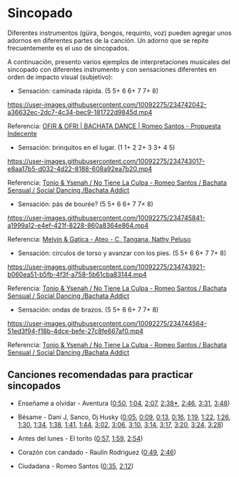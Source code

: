 # Sincopado

Diferentes instrumentos (güira, bongos, requinto, voz) pueden agregar unos adornos en diferentes partes de la canción. Un adorno que se repite frecuentemente es el uso de sincopados.

A continuación, presento varios ejemplos de interpretaciones musicales del sincopado con diferentes instrumento y con sensaciones diferentes en orden de impacto visual (subjetivo):

- Sensación: caminada rápida. (5 5+ 6 6+ 7 7+ 8)

https://user-images.githubusercontent.com/10092275/234742042-a36632ec-2dc7-4c34-bec9-181722d9845d.mp4

Referencia: [OFIR & OFRI | BACHATA DANCE | Romeo Santos - Propuesta Indecente](https://youtu.be/RCLvL4tjQf4?t=70)


- Sensación: brinquitos en el lugar. (1 1+ 2 2+ 3 3+ 4 5)

https://user-images.githubusercontent.com/10092275/234743017-e8aa17b5-d032-4d22-8188-608a92ea7b20.mp4

Referencia: [Tonio & Ysenah / No Tiene La Culpa - Romeo Santos / Bachata Sensual / Social Dancing /Bachata Addict](https://youtu.be/fDuckPb3Gws?t=93)


- Sensación: pàs de bourée? (5 5+ 6 6+ 7 7+ 8)

https://user-images.githubusercontent.com/10092275/234745841-a1999a12-e4ef-421f-8228-860a8364e864.mp4

Referencia: [Melvin & Gatica - Ateo - C. Tangana, Nathy Peluso](https://youtu.be/H84LH59JjZk?t=198)


- Sensación: circulos de torso y avanzar con los pies. (5 5+ 6 6+ 7 7+ 8)

https://user-images.githubusercontent.com/10092275/234743921-b060ea51-b5fb-4f3f-a758-5b61cba83144.mp4

Referencia: [Tonio & Ysenah / No Tiene La Culpa - Romeo Santos / Bachata Sensual / Social Dancing /Bachata Addict](https://youtu.be/fDuckPb3Gws?t=222)


- Sensación: ondas de brazos. (5 5+ 6 6+ 7 7+ 8)

https://user-images.githubusercontent.com/10092275/234744564-51ed3f94-f18b-4dce-befe-27c8fe667af0.mp4

Referencia: [Tonio & Ysenah / No Tiene La Culpa - Romeo Santos / Bachata Sensual / Social Dancing /Bachata Addict](https://youtu.be/fDuckPb3Gws?t=229)

## Canciones recomendadas para practicar sincopados

- Enseñame a olvidar - Aventura ([0:50](https://youtu.be/uPCZm2Tvjpo?t=50), [1:04](https://youtu.be/uPCZm2Tvjpo?t=64), [2:07](https://youtu.be/uPCZm2Tvjpo?t=127), [2:38*](https://youtu.be/uPCZm2Tvjpo?t=158), [2:46](https://youtu.be/uPCZm2Tvjpo?t=166), [3:31](https://youtu.be/uPCZm2Tvjpo?t=211), [3:48](https://youtu.be/uPCZm2Tvjpo?t=228))

- Bésame - Dani J, Sanco, Dj Husky ([0:05](https://youtu.be/sYJJxSqDdVM?t=5), [0:09](https://youtu.be/sYJJxSqDdVM?t=9), [0:13](https://youtu.be/sYJJxSqDdVM?t=13), [0:16](https://youtu.be/sYJJxSqDdVM?t=16), [1:19](https://youtu.be/sYJJxSqDdVM?t=79), [1:22](https://youtu.be/sYJJxSqDdVM?t=82), [1:26](https://youtu.be/sYJJxSqDdVM?t=86), [1:30](https://youtu.be/sYJJxSqDdVM?t=90), [1:34](https://youtu.be/sYJJxSqDdVM?t=94), [1:38](https://youtu.be/sYJJxSqDdVM?t=98), [1:41](https://youtu.be/sYJJxSqDdVM?t=101), [1:44](https://youtu.be/sYJJxSqDdVM?t=104), [3:02](https://youtu.be/sYJJxSqDdVM?t=182), [3:06](https://youtu.be/sYJJxSqDdVM?t=186), [3:10](https://youtu.be/sYJJxSqDdVM?t=190), [3:14](https://youtu.be/sYJJxSqDdVM?t=194), [3:17](https://youtu.be/sYJJxSqDdVM?t=197), [3:20](https://youtu.be/sYJJxSqDdVM?t=200), [3:24](https://youtu.be/sYJJxSqDdVM?t=204), [3:28](https://youtu.be/sYJJxSqDdVM?t=208))

- Antes del lunes - El torito ([0:57](https://youtu.be/dXjxxZVyAQk?t=57), [1:59](https://youtu.be/dXjxxZVyAQk?t=119), [2:54](https://youtu.be/dXjxxZVyAQk?t=174))

- Corazón con candado - Raulín Rodriguez ([0:49](https://youtu.be/TZdV0BvZW6o?t=49), [2:46](https://youtu.be/TZdV0BvZW6o?t=166))

- Ciudadana - Romeo Santos ([0:35](https://youtu.be/Plq4dTFS4Pc?t=35), [2:12](https://youtu.be/Plq4dTFS4Pc?t=132))
